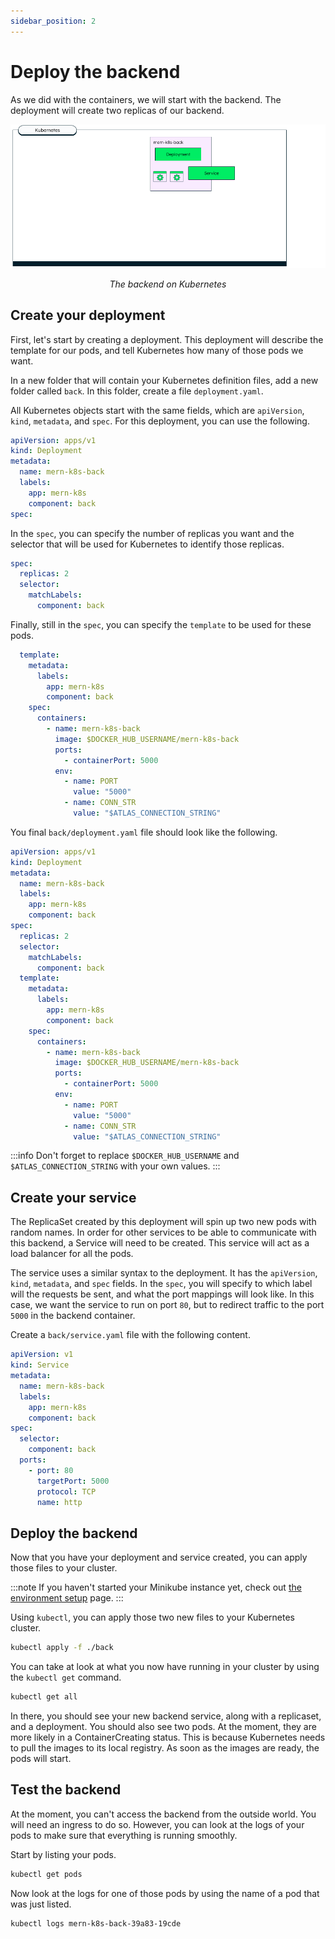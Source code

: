 ```yaml
---
sidebar_position: 2
---
```

# Deploy the backend

As we did with the containers, we will start with the backend. The deployment will create two replicas of our backend.

![Backend deployment](/img/kubernetes/back.png#center)
_<div align="center">The backend on Kubernetes</div>_

## Create your deployment
First, let's start by creating a deployment. This deployment will describe the template for our pods, and tell Kubernetes how many of those pods we want.

In a new folder that will contain your Kubernetes definition files, add a new folder called `back`. In this folder, create a file `deployment.yaml`.

All Kubernetes objects start with the same fields, which are `apiVersion`, `kind`, `metadata`, and `spec`. For this deployment, you can use the following.

```yaml
apiVersion: apps/v1
kind: Deployment
metadata:
  name: mern-k8s-back
  labels:
    app: mern-k8s
    component: back
spec:
```

In the `spec`, you can specify the number of replicas you want and the selector that will be used for Kubernetes to identify those replicas.

```yaml
spec:
  replicas: 2
  selector: 
    matchLabels:
      component: back
```

Finally, still in the `spec`, you can specify the `template` to be used for these pods. 

```yaml
  template:
    metadata: 
      labels:
        app: mern-k8s
        component: back
    spec:
      containers:
        - name: mern-k8s-back
          image: $DOCKER_HUB_USERNAME/mern-k8s-back
          ports: 
            - containerPort: 5000
          env: 
            - name: PORT
              value: "5000"
            - name: CONN_STR
              value: "$ATLAS_CONNECTION_STRING"
```

You final `back/deployment.yaml` file should look like the following.

```yaml
apiVersion: apps/v1
kind: Deployment
metadata:
  name: mern-k8s-back
  labels:
    app: mern-k8s
    component: back
spec:
  replicas: 2
  selector: 
    matchLabels:
      component: back
  template:
    metadata: 
      labels:
        app: mern-k8s
        component: back
    spec:
      containers:
        - name: mern-k8s-back
          image: $DOCKER_HUB_USERNAME/mern-k8s-back
          ports: 
            - containerPort: 5000
          env: 
            - name: PORT
              value: "5000"
            - name: CONN_STR
              value: "$ATLAS_CONNECTION_STRING"
```

:::info
Don't forget to replace `$DOCKER_HUB_USERNAME` and `$ATLAS_CONNECTION_STRING` with your own values.
:::

## Create your service

The ReplicaSet created by this deployment will spin up two new pods with random names. In order for other services to be able to communicate with this backend, a Service will need to be created. This service will act as a load balancer for all the pods.

The service uses a similar syntax to the deployment. It has the `apiVersion`, `kind`, `metadata`, and `spec` fields. In the `spec`, you will specify to which label will the requests be sent, and what the port mappings will look like. In this case, we want the service to run on port `80`, but to redirect traffic to the port `5000` in the backend container.

Create a `back/service.yaml` file with the following content.

```yaml
apiVersion: v1
kind: Service
metadata:
  name: mern-k8s-back
  labels:
    app: mern-k8s
    component: back
spec:
  selector:
    component: back
  ports:
    - port: 80
      targetPort: 5000
      protocol: TCP
      name: http
```

## Deploy the backend

Now that you have your deployment and service created, you can apply those files to your cluster. 

:::note
If you haven't started your Minikube instance yet, check out [the environment setup](/docs/environment-setup/minikube) page.
:::

Using `kubectl`, you can apply those two new files to your Kubernetes cluster.

```bash
kubectl apply -f ./back
```

You can take at look at what you now have running in your cluster by using the `kubectl get` command.

```bash
kubectl get all
```

In there, you should see your new backend service, along with a replicaset, and a deployment. You should also see two pods. At the moment, they are more likely in a ContainerCreating status. This is because Kubernetes needs to pull the images to its local registry. As soon as the images are ready, the pods will start.

## Test the backend

At the moment, you can't access the backend from the outside world. You will need an ingress to do so. However, you can look at the logs of your pods to make sure that everything is running smoothly.

Start by listing your pods.

```bash
kubectl get pods
```

Now look at the logs for one of those pods by using the name of a pod that was just listed.

```bash
kubectl logs mern-k8s-back-39a83-19cde
```
